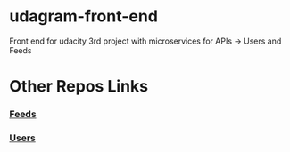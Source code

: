 # udagram-front-end
Front end for udacity 3rd project with microservices for APIs -> Users and Feeds

# Other Repos Links
### [Feeds](https://github.com/titozamorag12/udagram-feeds-api)
### [Users](https://github.com/titozamorag12/udagram-users-api)
